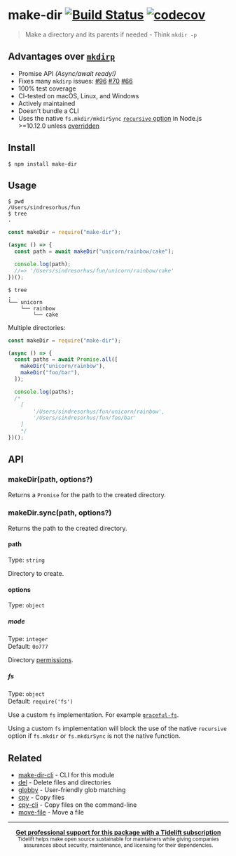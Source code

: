 # make-dir [![Build Status](https://travis-ci.org/sindresorhus/make-dir.svg?branch=master)](https://travis-ci.org/sindresorhus/make-dir) [![codecov](https://codecov.io/gh/sindresorhus/make-dir/branch/master/graph/badge.svg)](https://codecov.io/gh/sindresorhus/make-dir)

> Make a directory and its parents if needed - Think `mkdir -p`

## Advantages over [`mkdirp`](https://github.com/substack/node-mkdirp)

- Promise API _(Async/await ready!)_
- Fixes many `mkdirp` issues: [#96](https://github.com/substack/node-mkdirp/pull/96) [#70](https://github.com/substack/node-mkdirp/issues/70) [#66](https://github.com/substack/node-mkdirp/issues/66)
- 100% test coverage
- CI-tested on macOS, Linux, and Windows
- Actively maintained
- Doesn't bundle a CLI
- Uses the native `fs.mkdir/mkdirSync` [`recursive` option](https://nodejs.org/dist/latest/docs/api/fs.html#fs_fs_mkdir_path_options_callback) in Node.js >=10.12.0 unless [overridden](#fs)

## Install

```
$ npm install make-dir
```

## Usage

```
$ pwd
/Users/sindresorhus/fun
$ tree
.
```

```js
const makeDir = require("make-dir");

(async () => {
  const path = await makeDir("unicorn/rainbow/cake");

  console.log(path);
  //=> '/Users/sindresorhus/fun/unicorn/rainbow/cake'
})();
```

```
$ tree
.
└── unicorn
    └── rainbow
        └── cake
```

Multiple directories:

```js
const makeDir = require("make-dir");

(async () => {
  const paths = await Promise.all([
    makeDir("unicorn/rainbow"),
    makeDir("foo/bar"),
  ]);

  console.log(paths);
  /*
	[
		'/Users/sindresorhus/fun/unicorn/rainbow',
		'/Users/sindresorhus/fun/foo/bar'
	]
	*/
})();
```

## API

### makeDir(path, options?)

Returns a `Promise` for the path to the created directory.

### makeDir.sync(path, options?)

Returns the path to the created directory.

#### path

Type: `string`

Directory to create.

#### options

Type: `object`

##### mode

Type: `integer`\
Default: `0o777`

Directory [permissions](https://x-team.com/blog/file-system-permissions-umask-node-js/).

##### fs

Type: `object`\
Default: `require('fs')`

Use a custom `fs` implementation. For example [`graceful-fs`](https://github.com/isaacs/node-graceful-fs).

Using a custom `fs` implementation will block the use of the native `recursive` option if `fs.mkdir` or `fs.mkdirSync` is not the native function.

## Related

- [make-dir-cli](https://github.com/sindresorhus/make-dir-cli) - CLI for this module
- [del](https://github.com/sindresorhus/del) - Delete files and directories
- [globby](https://github.com/sindresorhus/globby) - User-friendly glob matching
- [cpy](https://github.com/sindresorhus/cpy) - Copy files
- [cpy-cli](https://github.com/sindresorhus/cpy-cli) - Copy files on the command-line
- [move-file](https://github.com/sindresorhus/move-file) - Move a file

---

<div align="center">
	<b>
		<a href="https://tidelift.com/subscription/pkg/npm-make-dir?utm_source=npm-make-dir&utm_medium=referral&utm_campaign=readme">Get professional support for this package with a Tidelift subscription</a>
	</b>
	<br>
	<sub>
		Tidelift helps make open source sustainable for maintainers while giving companies<br>assurances about security, maintenance, and licensing for their dependencies.
	</sub>
</div>
